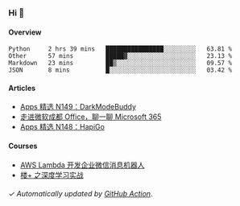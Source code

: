 ### Hi 👋

#### Overview

<!--START_SECTION:waka-->
```text
Python     2 hrs 39 mins   ████████████████░░░░░░░░░   63.81 % 
Other      57 mins         █████▓░░░░░░░░░░░░░░░░░░░   23.13 % 
Markdown   23 mins         ██▒░░░░░░░░░░░░░░░░░░░░░░   09.57 % 
JSON       8 mins          █░░░░░░░░░░░░░░░░░░░░░░░░   03.42 % 
```
<!--END_SECTION:waka-->

#### Articles

<!-- BLOG:START -->
- [Apps 精选 N149：DarkModeBuddy](http://huhuhang.com/post/product-hunt/product-hunt-n149)
- [走进微软成都 Office，聊一聊 Microsoft 365](http://huhuhang.com/post/sspai/65152)
- [Apps 精选 N148：HapiGo](http://huhuhang.com/post/product-hunt/product-hunt-n148)
<!-- BLOG:END -->

#### Courses

<!-- SYL:START -->
- [AWS Lambda 开发企业微信消息机器人](https://lanqiao.cn/courses/2868)
- [楼+ 之深度学习实战](https://lanqiao.cn/courses/2617)
<!-- SYL:END -->

###### ✓ Automatically updated by [GitHub Action](https://github.com/huhuhang/huhuhang/actions).
